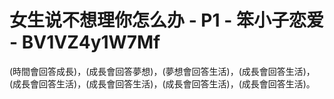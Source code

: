 # 女生说不想理你怎么办 - P1 - 笨小子恋爱 - BV1VZ4y1W7Mf

(時間會回答成長)，(成長會回答夢想)，(夢想會回答生活)，(成長會回答生活)，(成長會回答生活)，(成長會回答生活)，(成長會回答生活)，(成長會回答生活)。

